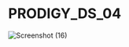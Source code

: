 # PRODIGY_DS_04

![Screenshot (16)](https://github.com/nuhaaquil/PRODIGY_DS_04/assets/80909090/96c43167-d5dc-4011-8aed-c4ed8ac44be6)
